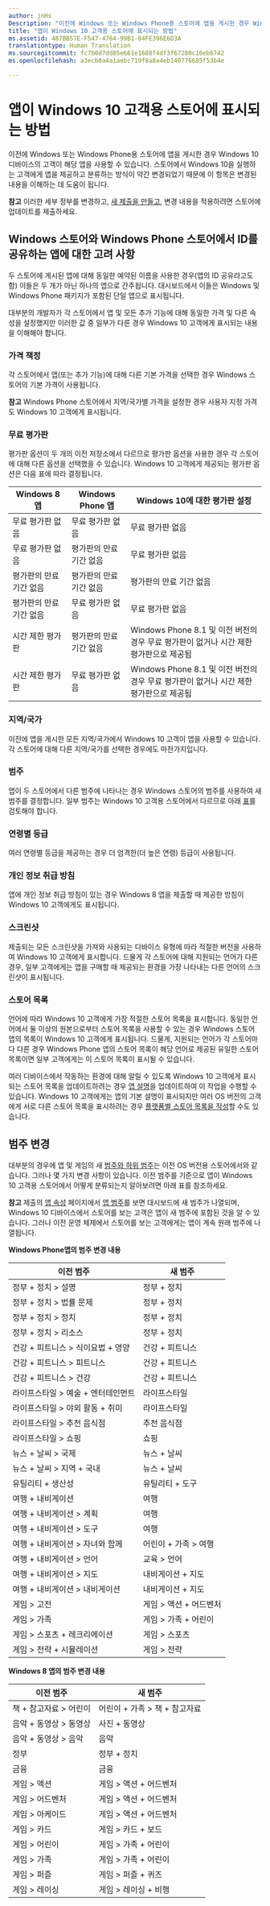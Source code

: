 ```yaml
---
author: jnHs
Description: "이전에 Windows 또는 Windows Phone용 스토어에 앱을 게시한 경우 Windows 10 디바이스의 고객이 해당 앱을 사용할 수 있습니다."
title: "앱이 Windows 10 고객용 스토어에 표시되는 방법"
ms.assetid: 487BB57E-F547-4764-99B1-84FE396E6D3A
translationtype: Human Translation
ms.sourcegitcommit: fc7b0d7dd85e661e1688f4df3f67280c16eb6742
ms.openlocfilehash: a3ecb8a4a1aebc719f8a8a4eb140776685f53b4e

---
```


# 앱이 Windows 10 고객용 스토어에 표시되는 방법


이전에 Windows 또는 Windows Phone용 스토어에 앱을 게시한 경우 Windows 10 디바이스의 고객이 해당 앱을 사용할 수 있습니다. 스토어에서 Windows 10을 실행하는 고객에게 앱을 제공하고 분류하는 방식이 약간 변경되었기 때문에 이 항목은 변경된 내용을 이해하는 데 도움이 됩니다.

**참고** 이러한 세부 정부를 변경하고, [새 제출을 만들고](app-submissions.md), 변경 내용을 적용하려면 스토어에 업데이트를 제출하세요.

 

## Windows 스토어와 Windows Phone 스토어에서 ID를 공유하는 앱에 대한 고려 사항


두 스토어에 게시된 앱에 대해 동일한 예약된 이름을 사용한 경우(앱의 ID 공유라고도 함) 이들은 두 개가 아닌 하나의 앱으로 간주됩니다. 대시보드에서 이들은 Windows 및 Windows Phone 패키지가 포함된 단일 앱으로 표시됩니다.

대부분의 개발자가 각 스토어에서 앱 및 모든 추가 기능에 대해 동일한 가격 및 다른 속성을 설정했지만 이러한 값 중 일부가 다른 경우 Windows 10 고객에게 표시되는 내용을 이해해야 합니다.

### 가격 책정
각 스토어에서 앱(또는 추가 기능)에 대해 다른 기본 가격을 선택한 경우 Windows 스토어의 기본 가격이 사용됩니다.

**참고** Windows Phone 스토어에서 지역/국가별 가격을 설정한 경우 사용자 지정 가격도 Windows 10 고객에게 표시됩니다.

### 무료 평가판
평가판 옵션이 두 개의 이전 저장소에서 다르므로 평가판 옵션을 사용한 경우 각 스토어에 대해 다른 옵션을 선택했을 수 있습니다. Windows 10 고객에게 제공되는 평가판 옵션은 다음 표에 따라 결정됩니다.

| Windows 8 앱       | Windows Phone 앱   | Windows 10에 대한 평가판 설정                                                  |
|---------------------|---------------------|-------------------------------------------------------------------------------|
| 무료 평가판 없음       | 무료 평가판 없음       | 무료 평가판 없음                                                                 |
| 무료 평가판 없음       | 평가판의 만료 기간 없음 | 무료 평가판 없음                                                                 |
| 평가판의 만료 기간 없음 | 평가판의 만료 기간 없음 | 평가판의 만료 기간 없음                                                           |
| 평가판의 만료 기간 없음 | 무료 평가판 없음       | 무료 평가판 없음                                                                 |
| 시간 제한 평가판  | 평가판의 만료 기간 없음 | Windows Phone 8.1 및 이전 버전의 경우 무료 평가판이 없거나 시간 제한 평가판으로 제공됨 |
| 시간 제한 평가판  | 무료 평가판 없음       | Windows Phone 8.1 및 이전 버전의 경우 무료 평가판이 없거나 시간 제한 평가판으로 제공됨 |

### 지역/국가
이전에 앱을 게시한 모든 지역/국가에서 Windows 10 고객이 앱을 사용할 수 있습니다. 각 스토어에 대해 다른 지역/국가를 선택한 경우에도 마찬가지입니다.

### 범주
앱이 두 스토어에서 다른 범주에 나타나는 경우 Windows 스토어의 범주를 사용하여 새 범주를 결정합니다. 일부 범주는 Windows 10 고객용 스토어에서 다르므로 아래 [표](#cat)를 검토해야 합니다.

### 연령별 등급
여러 연령별 등급을 제공하는 경우 더 엄격한(더 높은 연령) 등급이 사용됩니다.

### 개인 정보 취급 방침
앱에 개인 정보 취급 방침이 있는 경우 Windows 8 앱을 제출할 때 제공한 방침이 Windows 10 고객에게도 표시됩니다.

### 스크린샷
제출되는 모든 스크린샷을 가져와 사용되는 디바이스 유형에 따라 적절한 버전을 사용하여 Windows 10 고객에게 표시합니다. 드물게 각 스토어에 대해 지원되는 언어가 다른 경우, 일부 고객에게는 앱을 구매할 때 제공되는 환경을 가장 나타내는 다른 언어의 스크린샷이 표시됩니다.

### 스토어 목록
언어에 따라 Windows 10 고객에게 가장 적절한 스토어 목록을 표시합니다. 동일한 언어에서 둘 이상의 원본으로부터 스토어 목록을 사용할 수 있는 경우 Windows 스토어 앱의 목록이 Windows 10 고객에게 표시됩니다. 드물게, 지원되는 언어가 각 스토어마다 다른 경우 Windows Phone 앱의 스토어 목록이 해당 언어로 제공된 유일한 스토어 목록이면 일부 고객에게는 이 스토어 목록이 표시될 수 있습니다.

여러 디바이스에서 작동하는 환경에 대해 알릴 수 있도록 Windows 10 고객에게 표시되는 스토어 목록을 업데이트하려는 경우 [앱 설명](create-app-store-listings.md)을 업데이트하여 이 작업을 수행할 수 있습니다. Windows 10 고객에게는 앱의 기본 설명이 표시되지만 여러 OS 버전의 고객에게 서로 다른 스토어 목록을 표시하려는 경우 [플랫폼별 스토어 목록을 작성](create-platform-specific-store-listings.md)할 수도 있습니다.

## 범주 변경


대부분의 경우에 앱 및 게임의 새 [범주와 하위 범주](category-and-subcategory-table.md)는 이전 OS 버전용 스토어에서와 같습니다. 그러나 몇 가지 변경 사항이 있습니다. 이전 범주를 기준으로 앱이 Windows 10 고객용 스토어에서 어떻게 분류되는지 알아보려면 아래 표를 참조하세요.

**참고** 제출의 [앱 속성](enter-app-properties.md) 페이지에서 [앱 범주](category-and-subcategory-table.md)를 보면 대시보드에 새 범주가 나열되며, Windows 10 디바이스에서 스토어를 보는 고객은 앱이 새 범주에 포함된 것을 알 수 있습니다. 그러나 이전 운영 체제에서 스토어를 보는 고객에게는 앱이 계속 원래 범주에 나열됩니다.


**Windows Phone앱의 범주 변경 내용**

| 이전 범주                       | 새 범주                  |
|-----------------------------------------|-------------------------------|
| 정부 + 정치 &gt; 설명   | 정부 + 정치         |
| 정부 + 정치 &gt; 법률 문제 | 정부 + 정치         |
| 정부 + 정치 &gt; 정치     | 정부 + 정치         |
| 정부 + 정치 &gt; 리소스    | 정부 + 정치         |
| 건강 + 피트니스 &gt; 식이요법 + 영양  | 건강 + 피트니스              |
| 건강 + 피트니스 &gt; 피트니스           | 건강 + 피트니스              |
| 건강 + 피트니스 &gt; 건강            | 건강 + 피트니스              |
| 라이프스타일 &gt; 예술 + 엔터테인먼트      | 라이프스타일                     |
| 라이프스타일 &gt; 야외 활동 + 취미              | 라이프스타일                     |
| 라이프스타일 &gt; 추천 음식점            | 추천 음식점                 |
| 라이프스타일 &gt; 쇼핑                 | 쇼핑                      |
| 뉴스 + 날씨 &gt; 국제       | 뉴스 + 날씨                |
| 뉴스 + 날씨 &gt; 지역 + 국내    | 뉴스 + 날씨                |
| 유틸리티 + 생산성                | 유틸리티 + 도구             |
| 여행 + 내비게이션                     | 여행                        |
| 여행 + 내비게이션 &gt; 계획       | 여행                        |
| 여행 + 내비게이션 &gt; 도구          | 여행                        |
| 여행 + 내비게이션 &gt; 자녀와 함께      | 어린이 + 가족 &gt; 여행     |
| 여행 + 내비게이션 &gt; 언어       | 교육 &gt; 언어       |
| 여행 + 내비게이션 &gt; 지도        | 내비게이션 + 지도             |
| 여행 + 내비게이션 &gt; 내비게이션     | 내비게이션 + 지도             |
| 게임 &gt; 고전                     | 게임 &gt; 액션 + 어드벤처 |
| 게임 &gt; 가족                       | 게임 &gt; 가족 + 어린이      |
| 게임 &gt; 스포츠 + 레크리에이션          | 게임 &gt; 스포츠             |
| 게임 &gt; 전략 + 시뮬레이션        | 게임 &gt; 전략           |

 

**Windows 8 앱의 범주 변경 내용**

| 이전 범주           | 새 범주                         |
|-----------------------------|--------------------------------------|
| 책 + 참고자료 &gt; 어린이 | 어린이 + 가족 &gt; 책 + 참고자료 |
| 음악 + 동영상 &gt; 동영상   | 사진 + 동영상                        |
| 음악 + 동영상 &gt; 음악   | 음악                                |
| 정부                  | 정부 + 정치                |
| 금융                     | 금융                     |
| 게임 &gt; 액션           | 게임 &gt; 액션 + 어드벤처        |
| 게임 &gt; 어드벤처        | 게임 &gt; 액션 + 어드벤처        |
| 게임 &gt; 아케이드           | 게임 &gt; 액션 + 어드벤처        |
| 게임 &gt; 카드             | 게임 &gt; 카드 + 보드              |
| 게임 &gt; 어린이             | 게임 &gt; 가족 + 어린이             |
| 게임 &gt; 가족           | 게임 &gt; 가족 + 어린이             |
| 게임 &gt; 퍼즐           | 게임 &gt; 퍼즐 + 퀴즈           |
| 게임 &gt; 레이싱           | 게임 &gt; 레이싱 + 비행           |



<!--HONumber=Aug16_HO5-->



